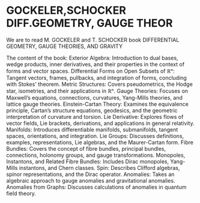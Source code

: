 # GOCKELER,SCHOCKER DIFF.GEOMETRY, GAUGE THEOR

We are to read M. GOCKELER and T. SCHOCKER book DIFFERENTIAL GEOMETRY,  GAUGE THEORIES,  AND GRAVITY

The content of the book:
Exterior Algebra: Introduction to dual bases, wedge products, inner derivatives, and their properties in the context of forms and vector spaces.
Differential Forms on Open Subsets of ℝⁿ: Tangent vectors, frames, pullbacks, and integration of forms, concluding with Stokes' theorem.
Metric Structures: Covers pseudometrics, the Hodge star, isometries, and their applications in ℝⁿ.
Gauge Theories: Focuses on Maxwell’s equations, connections, curvatures, Yang-Mills theories, and lattice gauge theories.
Einstein-Cartan Theory: Examines the equivalence principle, Cartan’s structure equations, geodesics, and the geometric interpretation of curvature and torsion.
Lie Derivative: Explores flows of vector fields, Lie brackets, derivations, and applications in general relativity.
Manifolds: Introduces differentiable manifolds, submanifolds, tangent spaces, orientations, and integration.
Lie Groups: Discusses definitions, examples, representations, Lie algebras, and the Maurer-Cartan form.
Fibre Bundles: Covers the concept of fibre bundles, principal bundles, connections, holonomy groups, and gauge transformations.
Monopoles, Instantons, and Related Fibre Bundles: Includes Dirac monopoles, Yang-Mills instantons, and Chern classes.
Spin: Describes Clifford algebras, spinor representations, and the Dirac operator.
Anomalies: Takes an algebraic approach to gauge anomalies and gravitational anomalies.
Anomalies from Graphs: Discusses calculations of anomalies in quantum field theory.
